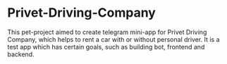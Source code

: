# Privet-Driving-Company
This pet-project aimed to create telegram mini-app for Privet Driving Company, which helps to rent a car with or without personal driver. It is a test app which has certain goals, such as building bot, frontend and backend.
